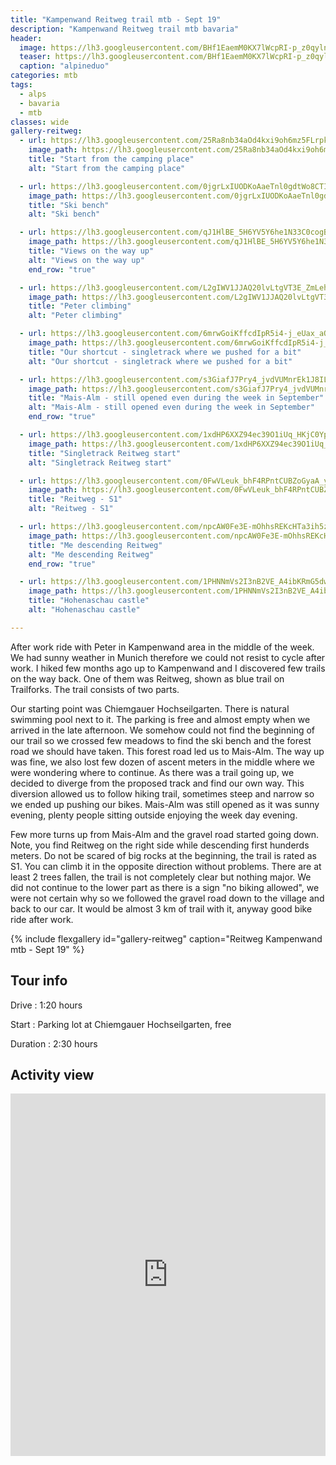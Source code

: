 ```yaml
---
title: "Kampenwand Reitweg trail mtb - Sept 19"
description: "Kampenwand Reitweg trail mtb bavaria"
header:
  image: https://lh3.googleusercontent.com/BHf1EaemM0KX7lWcpRI-p_z0qylnGKVMQcBS2clAXLcxn1PRHYCwpRK3huYbc7HkbsO8pwPPwc3JCN0HKA-ePpf6ngveach8OgVBJ_aIkf45NLieJnbGmiyDKbBcHqqJ6wAqJbdV6NDLgcWJ0i31YzOgqkiLDHY2p3gqyxw5c0ZRMv_QiQNKQKd1EQ5NjHcosFqzvyw1PV4dq3Pl_PH7sgtaPeWg6I9GsM8-6PSCDjD-KLLIK4PMaj42dNOlpDaYyJMbLkS-bsKWpgwwmh9XhmTUjZDnZLBNZbcNPafcnAlElP7W7rzrvtPZM3SNBno-hZFVeA_5MKYnJKgMpSuEMkx3CMrmxIspkXQ3YYPMH8tQs4JbY6vl-z9ojw96peRH59dSEDxEUMnKYHGWZuBK-2zZNJUg5DdaR6TSeHFbkOiBnqPeIGjmBvaoNP6ZDbzz-ZKRZeoOd1TWcQyLE2ZtDyxU-ZC9QvoO1lIwsxuKzcWeEoH2QDAVIANC08JQGCpq_GgV-0KoT930Nk158OJd3cGiCXmiHzl-yEipK4mEdPCeRus34dXnNUJ8zPCdNgjXmcN7nfUW9ziIjS-hFL79JJ-vCjUOaxalr7BzD4l1U8lRQRSnWdif-M7U5JAFJLPNAY5xyjIuDL4kqZD2WqRpTggu9BYqXnI832BBwqRi3MVVBJ99LRog9n5wPL1baptBtGA1v8ZF8dM0cXqaZsCYpEVPERU8QpmkMX90bCxGcwdwAN7IlQ=w1508-h1540-no
  teaser: https://lh3.googleusercontent.com/BHf1EaemM0KX7lWcpRI-p_z0qylnGKVMQcBS2clAXLcxn1PRHYCwpRK3huYbc7HkbsO8pwPPwc3JCN0HKA-ePpf6ngveach8OgVBJ_aIkf45NLieJnbGmiyDKbBcHqqJ6wAqJbdV6NDLgcWJ0i31YzOgqkiLDHY2p3gqyxw5c0ZRMv_QiQNKQKd1EQ5NjHcosFqzvyw1PV4dq3Pl_PH7sgtaPeWg6I9GsM8-6PSCDjD-KLLIK4PMaj42dNOlpDaYyJMbLkS-bsKWpgwwmh9XhmTUjZDnZLBNZbcNPafcnAlElP7W7rzrvtPZM3SNBno-hZFVeA_5MKYnJKgMpSuEMkx3CMrmxIspkXQ3YYPMH8tQs4JbY6vl-z9ojw96peRH59dSEDxEUMnKYHGWZuBK-2zZNJUg5DdaR6TSeHFbkOiBnqPeIGjmBvaoNP6ZDbzz-ZKRZeoOd1TWcQyLE2ZtDyxU-ZC9QvoO1lIwsxuKzcWeEoH2QDAVIANC08JQGCpq_GgV-0KoT930Nk158OJd3cGiCXmiHzl-yEipK4mEdPCeRus34dXnNUJ8zPCdNgjXmcN7nfUW9ziIjS-hFL79JJ-vCjUOaxalr7BzD4l1U8lRQRSnWdif-M7U5JAFJLPNAY5xyjIuDL4kqZD2WqRpTggu9BYqXnI832BBwqRi3MVVBJ99LRog9n5wPL1baptBtGA1v8ZF8dM0cXqaZsCYpEVPERU8QpmkMX90bCxGcwdwAN7IlQ=w300-h600-no
  caption: "alpineduo"
categories: mtb
tags:
  - alps
  - bavaria
  - mtb
classes: wide
gallery-reitweg:
  - url: https://lh3.googleusercontent.com/25Ra8nb34aOd4kxi9oh6mz5FLrpkYNtuHZiLK0GbAhTwzbuBmXd9fGl0VIHAd8xV5hhx_4zKmyf21Kzx_1b8PwK0X4FHu1MO0MoTfBoQ9mGcT-jeTg9Yol7VvtR06UhV9GL7us6a_fOMHCOO8r1CWTh8secle-uZsNhK6g2rK9H4v8cilgtR8kJJLn-9K_jcyW0auQpRSexkHrjMhYQYNHrtr0AFH0EmUXX0SG7-OLXztmzXMuTV5KPSVNHpbAbYiELYNcTyW9CDfwIZSt_oonzAxxpOCFhzQYbxJJ5nu98UbPSlZMMg552XcN7gYe28wSzOOrmW1NLqtoC_d0EdA9ERLyb_Skuajd7z0an-DHx-L2RV49cFwHlAh9JTtdw2XWq_Jy-RENe_qFV3Y00SBjjRzsOI9iHBROwq0vQAysfCAbyPvNXDV6bLe_SjRPnZwjvN8wpuAF4JuAt-HTPHfNBpsRAfOXTR5bz_ajHQ4ebVVcI18LIgirrOuhjD9dwMBmAr91CYqLkJ-OjvoftsaqVPvIZmHFyDfjCkzyuzf0EkDVR2kbj9G2OfeNh3z5L2DTq_CFnDdXZxNGdBmMttY2-R4Hl2abjOdHrzhb1HWhyobAlr5R_dW_2ZK0tGdQaKF4vl4I1Toq8jyZvJZ2c4IvRvN8KI_-o5KppW4SVHzMCDyRFzsiJ_ha9TPnAQcplDv_7dtPQ2InZ6LrcT3bAwC1T_Jc_Mcn6Wr-zKS99H01X3VF14ig=w2054-h1542-no
    image_path: https://lh3.googleusercontent.com/25Ra8nb34aOd4kxi9oh6mz5FLrpkYNtuHZiLK0GbAhTwzbuBmXd9fGl0VIHAd8xV5hhx_4zKmyf21Kzx_1b8PwK0X4FHu1MO0MoTfBoQ9mGcT-jeTg9Yol7VvtR06UhV9GL7us6a_fOMHCOO8r1CWTh8secle-uZsNhK6g2rK9H4v8cilgtR8kJJLn-9K_jcyW0auQpRSexkHrjMhYQYNHrtr0AFH0EmUXX0SG7-OLXztmzXMuTV5KPSVNHpbAbYiELYNcTyW9CDfwIZSt_oonzAxxpOCFhzQYbxJJ5nu98UbPSlZMMg552XcN7gYe28wSzOOrmW1NLqtoC_d0EdA9ERLyb_Skuajd7z0an-DHx-L2RV49cFwHlAh9JTtdw2XWq_Jy-RENe_qFV3Y00SBjjRzsOI9iHBROwq0vQAysfCAbyPvNXDV6bLe_SjRPnZwjvN8wpuAF4JuAt-HTPHfNBpsRAfOXTR5bz_ajHQ4ebVVcI18LIgirrOuhjD9dwMBmAr91CYqLkJ-OjvoftsaqVPvIZmHFyDfjCkzyuzf0EkDVR2kbj9G2OfeNh3z5L2DTq_CFnDdXZxNGdBmMttY2-R4Hl2abjOdHrzhb1HWhyobAlr5R_dW_2ZK0tGdQaKF4vl4I1Toq8jyZvJZ2c4IvRvN8KI_-o5KppW4SVHzMCDyRFzsiJ_ha9TPnAQcplDv_7dtPQ2InZ6LrcT3bAwC1T_Jc_Mcn6Wr-zKS99H01X3VF14ig=w400-h300-no
    title: "Start from the camping place"
    alt: "Start from the camping place"

  - url: https://lh3.googleusercontent.com/0jgrLxIUODKoAaeTnl0gdtWo8CTIeGXXaTVqWTI3jWpXPhCh3zcwNUrUCY5HpPw_3l7YXTy0ygf3moZbdHAya9ys4z_Pl90ub3LdgCekkvgbEZycOJx-KaPF7s9hcz7NDD3VuL3re9AemI0kltRitU0j2lv_s4yY7cwZZn_oWnufdmz2yMxVqT7HjyC3RYd9i_JR2DnwHdZqvMiejrZ8A4ogShgC7IN2tCB-7HSxvOZcirpRn-lhaXouPgGkzLJizKGX4Qt8KZ6cFpRo36NKNLAFAFaeDwR9PSpnRo0UnLv0PI9BNLa_G-QU7Iiyj6cGOZNZ8c2lLBiseP5hr8NE-YifS-b_6_cSqnOpuxUhJgf1T24XL6qGOehvO_UU49reRsaLR6K-y1qIevHmyJDogASgn93t6U5jeUzPOvf6zEzFafdE_0NwzljJ1cth_SUuXuls0alZBYQxwQm2IvqSYfSJrjYfVEv5QC5mKGS_i_DvhjGvlP3g6XXZPXGMKK4F9RCqfyTcPg22IfVuuh7ueUSmH5DDHqlamQ307OvUObf1v366iO3MCP3e4hNAsNJ6fa0qNwIlr1HnSiJyHSErAq_XQ9ZgZgqX32-4t2w4jIYWHYA81d1nmOo_YOUpuJRXMqDusjOcLe1YE1etIcUgLAvNLsN3OqxFjuZKHD1Pg5j9JZqn4pDWX9hfqoU4iUd5lnQIrvT7pnlONydaGr5rzC8FYugB4ACFzwlc3sedzFyAGauuqA=w2054-h1542-no
    image_path: https://lh3.googleusercontent.com/0jgrLxIUODKoAaeTnl0gdtWo8CTIeGXXaTVqWTI3jWpXPhCh3zcwNUrUCY5HpPw_3l7YXTy0ygf3moZbdHAya9ys4z_Pl90ub3LdgCekkvgbEZycOJx-KaPF7s9hcz7NDD3VuL3re9AemI0kltRitU0j2lv_s4yY7cwZZn_oWnufdmz2yMxVqT7HjyC3RYd9i_JR2DnwHdZqvMiejrZ8A4ogShgC7IN2tCB-7HSxvOZcirpRn-lhaXouPgGkzLJizKGX4Qt8KZ6cFpRo36NKNLAFAFaeDwR9PSpnRo0UnLv0PI9BNLa_G-QU7Iiyj6cGOZNZ8c2lLBiseP5hr8NE-YifS-b_6_cSqnOpuxUhJgf1T24XL6qGOehvO_UU49reRsaLR6K-y1qIevHmyJDogASgn93t6U5jeUzPOvf6zEzFafdE_0NwzljJ1cth_SUuXuls0alZBYQxwQm2IvqSYfSJrjYfVEv5QC5mKGS_i_DvhjGvlP3g6XXZPXGMKK4F9RCqfyTcPg22IfVuuh7ueUSmH5DDHqlamQ307OvUObf1v366iO3MCP3e4hNAsNJ6fa0qNwIlr1HnSiJyHSErAq_XQ9ZgZgqX32-4t2w4jIYWHYA81d1nmOo_YOUpuJRXMqDusjOcLe1YE1etIcUgLAvNLsN3OqxFjuZKHD1Pg5j9JZqn4pDWX9hfqoU4iUd5lnQIrvT7pnlONydaGr5rzC8FYugB4ACFzwlc3sedzFyAGauuqA=w400-h300-no
    title: "Ski bench"
    alt: "Ski bench"

  - url: https://lh3.googleusercontent.com/qJ1HlBE_5H6YV5Y6he1N33C0cogBBPjkjFbYSS6XgsLkmAjpTntbtAkl-Vq0b-5Ixng6c_zY87rK2C4SX2JQUK2cP7tvONrvMjT3R94vKtFBLTWMZi7rB03CA4_k68wrHO7490KXElp9Tgpe41OpVxCuiuCYnBb7uk42j3gy9SXvhRq62KqswNONWa__SJiwysM8kTtZ033zeOpIBAk1Ff_ToY_1GQErZyMSyOkJf40Jl3ZvLnxr44O5Nd_IiJzJ2rBZHzmeCNGKZG1-uoUt8dZUPzdlKmrwg6b4LQEk-FCxqyfqGI46eoSO_BkNaSfb49snT2EBBlusDeOvigGMbL6DwsvNixLaR8ZqCTQK5-cXN9nxZ34r_G7wbZDtLEt67OAezB6YnGT56kUw-a4YmkeMGe4kpGgRxVfapefrjn4Y7qirCtOe80mKLE2KrkZZEO9d3CCbqJWdSJI4DME0liDYDZmpRC6wu6g5Kgb_PojylamhtpbqW1QwOLF6jfWq-R4Bu2X7Bj_L-nYhbRot4v8CI9WKRabLflOn2j8ogQ7EjuoAUMD4vc8KMmq-rBJKrdvtjeFTrvNIT4r1jo1ycb5dye-xhVwOk2eMHFEmLdRAs_4Yc1brbiqsPLxqKkQkIgTR2UAM7hOQOfFabMmOBZc7DXypyUW1oxrhAzNaQJdprzJ9f7WWZEmPB8ryj_TC7e_1r3fcMr7DrHUl4JbIbu9mMS6wpOOTHHYKryOPB-YCrEjuyw=w2054-h1542-no
    image_path: https://lh3.googleusercontent.com/qJ1HlBE_5H6YV5Y6he1N33C0cogBBPjkjFbYSS6XgsLkmAjpTntbtAkl-Vq0b-5Ixng6c_zY87rK2C4SX2JQUK2cP7tvONrvMjT3R94vKtFBLTWMZi7rB03CA4_k68wrHO7490KXElp9Tgpe41OpVxCuiuCYnBb7uk42j3gy9SXvhRq62KqswNONWa__SJiwysM8kTtZ033zeOpIBAk1Ff_ToY_1GQErZyMSyOkJf40Jl3ZvLnxr44O5Nd_IiJzJ2rBZHzmeCNGKZG1-uoUt8dZUPzdlKmrwg6b4LQEk-FCxqyfqGI46eoSO_BkNaSfb49snT2EBBlusDeOvigGMbL6DwsvNixLaR8ZqCTQK5-cXN9nxZ34r_G7wbZDtLEt67OAezB6YnGT56kUw-a4YmkeMGe4kpGgRxVfapefrjn4Y7qirCtOe80mKLE2KrkZZEO9d3CCbqJWdSJI4DME0liDYDZmpRC6wu6g5Kgb_PojylamhtpbqW1QwOLF6jfWq-R4Bu2X7Bj_L-nYhbRot4v8CI9WKRabLflOn2j8ogQ7EjuoAUMD4vc8KMmq-rBJKrdvtjeFTrvNIT4r1jo1ycb5dye-xhVwOk2eMHFEmLdRAs_4Yc1brbiqsPLxqKkQkIgTR2UAM7hOQOfFabMmOBZc7DXypyUW1oxrhAzNaQJdprzJ9f7WWZEmPB8ryj_TC7e_1r3fcMr7DrHUl4JbIbu9mMS6wpOOTHHYKryOPB-YCrEjuyw=w400-h300-no
    title: "Views on the way up"
    alt: "Views on the way up"
    end_row: "true"

  - url: https://lh3.googleusercontent.com/L2gIWV1JJAQ20lvLtgVT3E_ZmLehEeIwp0fzAZMuE9mhSEKoQbVCpOyVVMGSf2DDHwOdR9uJRWn-y41qdcXQv3fqiYlQqlsFYL1tW8onLimS0sgNBNTMchNNIHH6JpPHkiqU1kcY-jvO2BFzmtlWNpJOs7caNHNVQjoPVfNa4z37qtbeNQyfkVE-9EwOzAsiahNmv3wNW21uqeGKcwCjHxg3WxFCbtRrLWxFVv8f_T4rHdCpNjyA-U9HmAnfreRtdMbnT63MVvn1pPqdpjze0KL72LYs_X1K4GKsnWT-gjcmTbKlfO1t_oV6DUCJw6S2a3mgwyZ-LM72PlRzVrhtfIGiHTb95Yb24dqhJsSJhMAe6k58qJj77MO1G6ypuE4-Fyk59hZII9wYju70TtzADrUOnOPyZgs_KGhLQeSCdy8UMU7br65vpTvnBNXF1R_wlOlKyS6536ffDW72VS16wa3WyDQxbh-jAMc4AztXfJgOe95N4xSsEgEa-PAldgXOLxzuCT9lcAN5OjiMUWeT5ilsi6dZwtaLwMLsk94LjCjHf_PyHvMAibRXo-fclo-YumPiA8C7f8Legw-_oGp5GS8Q0HbLP-seWab1DZpaaTkOsa3bEXQbqNmyipUD8zVnIu4Bik2qPUgICHvSq5y03swh_lkVzZNcELnQ05rphEQIhoVeKYx6HVkZEbz6syxHcszRwaO-R4M6jkAwU0hGdpOi8PfOqp6OGQH9WPb-J4SttldTEQ=w1156-h1540-no
    image_path: https://lh3.googleusercontent.com/L2gIWV1JJAQ20lvLtgVT3E_ZmLehEeIwp0fzAZMuE9mhSEKoQbVCpOyVVMGSf2DDHwOdR9uJRWn-y41qdcXQv3fqiYlQqlsFYL1tW8onLimS0sgNBNTMchNNIHH6JpPHkiqU1kcY-jvO2BFzmtlWNpJOs7caNHNVQjoPVfNa4z37qtbeNQyfkVE-9EwOzAsiahNmv3wNW21uqeGKcwCjHxg3WxFCbtRrLWxFVv8f_T4rHdCpNjyA-U9HmAnfreRtdMbnT63MVvn1pPqdpjze0KL72LYs_X1K4GKsnWT-gjcmTbKlfO1t_oV6DUCJw6S2a3mgwyZ-LM72PlRzVrhtfIGiHTb95Yb24dqhJsSJhMAe6k58qJj77MO1G6ypuE4-Fyk59hZII9wYju70TtzADrUOnOPyZgs_KGhLQeSCdy8UMU7br65vpTvnBNXF1R_wlOlKyS6536ffDW72VS16wa3WyDQxbh-jAMc4AztXfJgOe95N4xSsEgEa-PAldgXOLxzuCT9lcAN5OjiMUWeT5ilsi6dZwtaLwMLsk94LjCjHf_PyHvMAibRXo-fclo-YumPiA8C7f8Legw-_oGp5GS8Q0HbLP-seWab1DZpaaTkOsa3bEXQbqNmyipUD8zVnIu4Bik2qPUgICHvSq5y03swh_lkVzZNcELnQ05rphEQIhoVeKYx6HVkZEbz6syxHcszRwaO-R4M6jkAwU0hGdpOi8PfOqp6OGQH9WPb-J4SttldTEQ=w300-h400-no
    title: "Peter climbing"
    alt: "Peter climbing"

  - url: https://lh3.googleusercontent.com/6mrwGoiKffcdIpR5i4-j_eUax_aQ_FLY1fTupI19ebvTGzvlkdivJIASsbbegXBsshjhFS4Je1s7kWnC-wwOKqc8UINI4AvlsilJrYCeohBjZDY3wK47oCs2y2uvYWItDAffawyG5SSMjQR0LdykkN9zKVJB9yL8GOS2lQBQoCPc83MLcRq8U-uM4rcqZTLIgJ8h784NyzK90ycSs4_5EQze1WxAW0iYnNfybiaNMKrKgJ-2JHXhHjR1JNhfG8DcIaKLZqrMwhkePPjdhjS0u65VaidiZ3NpgI8a_1fUkxzQe8RU-wVyRjR5mIdLu3VDJPaHqzuaJ_PXr22kplkmSzwGeyrnlnByI78sB5C9G5oBVBT1CjuM3gOmm2o8Cae3Hm5FV7QDMObBokmdUoBDK3-S7vLU-ECdZmEEGuGFgpVz280vQB0JlnmWVwVEfXRgl7D1z4vp7Wg1ahJj15r3HmpnSvGGjNugH-_LSCXm5qtuqr972JkslNsYGFOgx_5IhNrGuR2PqouOrZIORtXRaTO0gjS3ApZFUo9RnXvOPhEZnQm1loATBf5T6TV7aWy3_kcahz3YeYvkd5BO46p20K7GYDZ24iN6Hx97dNbk7epKzKglTe6Ea-Ap5O0Zio1pvGC2GQElKQvMSUHOG2O0rNMRVImrTgHOkK2W8HDKewQiw67N7p9zjjHoOp24lZ-PmZOrDDCnkdYdCx1zEBo4hVkoZ5pwfkmQM_AgQtIYbq8D2wDgjw=w1156-h1540-no
    image_path: https://lh3.googleusercontent.com/6mrwGoiKffcdIpR5i4-j_eUax_aQ_FLY1fTupI19ebvTGzvlkdivJIASsbbegXBsshjhFS4Je1s7kWnC-wwOKqc8UINI4AvlsilJrYCeohBjZDY3wK47oCs2y2uvYWItDAffawyG5SSMjQR0LdykkN9zKVJB9yL8GOS2lQBQoCPc83MLcRq8U-uM4rcqZTLIgJ8h784NyzK90ycSs4_5EQze1WxAW0iYnNfybiaNMKrKgJ-2JHXhHjR1JNhfG8DcIaKLZqrMwhkePPjdhjS0u65VaidiZ3NpgI8a_1fUkxzQe8RU-wVyRjR5mIdLu3VDJPaHqzuaJ_PXr22kplkmSzwGeyrnlnByI78sB5C9G5oBVBT1CjuM3gOmm2o8Cae3Hm5FV7QDMObBokmdUoBDK3-S7vLU-ECdZmEEGuGFgpVz280vQB0JlnmWVwVEfXRgl7D1z4vp7Wg1ahJj15r3HmpnSvGGjNugH-_LSCXm5qtuqr972JkslNsYGFOgx_5IhNrGuR2PqouOrZIORtXRaTO0gjS3ApZFUo9RnXvOPhEZnQm1loATBf5T6TV7aWy3_kcahz3YeYvkd5BO46p20K7GYDZ24iN6Hx97dNbk7epKzKglTe6Ea-Ap5O0Zio1pvGC2GQElKQvMSUHOG2O0rNMRVImrTgHOkK2W8HDKewQiw67N7p9zjjHoOp24lZ-PmZOrDDCnkdYdCx1zEBo4hVkoZ5pwfkmQM_AgQtIYbq8D2wDgjw=w300-h400-no
    title: "Our shortcut - singletrack where we pushed for a bit"
    alt: "Our shortcut - singletrack where we pushed for a bit"

  - url: https://lh3.googleusercontent.com/s3GiafJ7Pry4_jvdVUMnrEk1J8ILEgL3y64nVv5SSGr3Qc2pLQswqTkXQb_g_Ns3RY3qBvJJbpX8ZqxeSIao18pzoq2fPntIQaqJY3gRH-Y7osFRcKfDBG3rb019L8_3uoAn_8WRbUmT467QKn1ccSRPaIEpAWHiz8c7r65VbshfmYnisMl4CG59K4iE2_9Q61Xq5Qbhf8_2DiqHLRzvWVvui9d25a_64t37tufL8HAEZzc3ijnvai1Oh-gdtE8kU-Q6AWtjNuHkXpNh6lUScSnAIZGk17zLU0NenBdvJRK0HAtbpeIZ6-_l0XrhCGQBRnHkDD_jOXp1itjiULA7s3gh53ewGJHuSkiql3_oG2kgXx8teRserZb4ZTOzc7L1K3wZklJFij9_U2QLH0BeSuDAJZ83_z8UZLG4BluVlWLnEja7q2-9sWtTK8FPskRYt5SRl-xdC2H3QTLxNCXdFM6-Pncorv4pyxDLfct4gzcgS15zs1ErdA51K1v1-AlHzMuqCoTpLXmNYXXqBskycA4cSvspkdekF6FxMYT5K3N2G9CmRBlSPi36disIvD7xJPYf_Nl6z_b4y2VaJ7DZRYMomX9E7gmwLD94zCk3Cs0Q1BBo5_S_WgQyLgLfXnGLNFPou41jjAnBcYvwmcD568tgmUrVtBDbLlTy0OfVmsYUJ6PlZ081PEa4XOyXk7WnAX3O0v4NdvRRKSYKb4A_1qct5J1janXC7ep_rI0s0_YnNIpNng=w2054-h1542-no
    image_path: https://lh3.googleusercontent.com/s3GiafJ7Pry4_jvdVUMnrEk1J8ILEgL3y64nVv5SSGr3Qc2pLQswqTkXQb_g_Ns3RY3qBvJJbpX8ZqxeSIao18pzoq2fPntIQaqJY3gRH-Y7osFRcKfDBG3rb019L8_3uoAn_8WRbUmT467QKn1ccSRPaIEpAWHiz8c7r65VbshfmYnisMl4CG59K4iE2_9Q61Xq5Qbhf8_2DiqHLRzvWVvui9d25a_64t37tufL8HAEZzc3ijnvai1Oh-gdtE8kU-Q6AWtjNuHkXpNh6lUScSnAIZGk17zLU0NenBdvJRK0HAtbpeIZ6-_l0XrhCGQBRnHkDD_jOXp1itjiULA7s3gh53ewGJHuSkiql3_oG2kgXx8teRserZb4ZTOzc7L1K3wZklJFij9_U2QLH0BeSuDAJZ83_z8UZLG4BluVlWLnEja7q2-9sWtTK8FPskRYt5SRl-xdC2H3QTLxNCXdFM6-Pncorv4pyxDLfct4gzcgS15zs1ErdA51K1v1-AlHzMuqCoTpLXmNYXXqBskycA4cSvspkdekF6FxMYT5K3N2G9CmRBlSPi36disIvD7xJPYf_Nl6z_b4y2VaJ7DZRYMomX9E7gmwLD94zCk3Cs0Q1BBo5_S_WgQyLgLfXnGLNFPou41jjAnBcYvwmcD568tgmUrVtBDbLlTy0OfVmsYUJ6PlZ081PEa4XOyXk7WnAX3O0v4NdvRRKSYKb4A_1qct5J1janXC7ep_rI0s0_YnNIpNng=w400-h300-no
    title: "Mais-Alm - still opened even during the week in September"
    alt: "Mais-Alm - still opened even during the week in September"
    end_row: "true"

  - url: https://lh3.googleusercontent.com/1xdHP6XXZ94ec39O1iUq_HKjC0YpdDwDzo7D_QNSYrE1KG-hF5cRlly_5aqC89dY8xD-9W_dgXyjExMa9_6bxif86rYvQVOI2NABEYB0i3xT0h-k7BRIMYOcv23Z0-W4d1VZrvXM59x8PdIynP4JnRX0urZtK0wHXGX8kfec-14UQlbOnRPqXK4X7vgda8a200MuL4j3oWZWVKJOD_xJRrI-Qo83A3cafhQmN90zd-Gz415oJnMEAz86L1K-KE8luYlr9QTLV6z10D13SEKmdFlECSmFdg2p2fhsnuiP63AspI381ozXEZB5ZDn76zE6ERbXVP1X878isKMKajBDQYsR9NVLOx803b45fPDps3qOPPfXiqOSzVeXQUz5GkGQJWC9fimXaqwd-yGza6T1-qAVVTKYV6Wgudh6WgpTWgr8RCeTAB3GpYLdW_SrREotJfN0uWnV1Asrp0lDcQkqiRMxskQMwtJ4V_ZdEqn5OGFISKtA1v5kwZYnyJg4SaXSxaLzsqWB_7YsJIt7vD7f66H4Nlx_dVpXPWK0FMxlAvfwvN6vzyMlU1Ju9gbsT-5S1VKiMn-EtJXefmXbD9iVrpW-6LHPk0rcwUShmQqNwEXu07KP9EuGBITe31ecQCwifb0QzFZI6NpYijMUO4HalQNO5vcSvLWm56IC09mpJA2BpYGGLU4BrPzHsR3h_SHIj0901XR_MKeuq5VtnUFULv88UhtG9G_kyFrw8TDxBOfNtAuFNw=w1156-h1540-no
    image_path: https://lh3.googleusercontent.com/1xdHP6XXZ94ec39O1iUq_HKjC0YpdDwDzo7D_QNSYrE1KG-hF5cRlly_5aqC89dY8xD-9W_dgXyjExMa9_6bxif86rYvQVOI2NABEYB0i3xT0h-k7BRIMYOcv23Z0-W4d1VZrvXM59x8PdIynP4JnRX0urZtK0wHXGX8kfec-14UQlbOnRPqXK4X7vgda8a200MuL4j3oWZWVKJOD_xJRrI-Qo83A3cafhQmN90zd-Gz415oJnMEAz86L1K-KE8luYlr9QTLV6z10D13SEKmdFlECSmFdg2p2fhsnuiP63AspI381ozXEZB5ZDn76zE6ERbXVP1X878isKMKajBDQYsR9NVLOx803b45fPDps3qOPPfXiqOSzVeXQUz5GkGQJWC9fimXaqwd-yGza6T1-qAVVTKYV6Wgudh6WgpTWgr8RCeTAB3GpYLdW_SrREotJfN0uWnV1Asrp0lDcQkqiRMxskQMwtJ4V_ZdEqn5OGFISKtA1v5kwZYnyJg4SaXSxaLzsqWB_7YsJIt7vD7f66H4Nlx_dVpXPWK0FMxlAvfwvN6vzyMlU1Ju9gbsT-5S1VKiMn-EtJXefmXbD9iVrpW-6LHPk0rcwUShmQqNwEXu07KP9EuGBITe31ecQCwifb0QzFZI6NpYijMUO4HalQNO5vcSvLWm56IC09mpJA2BpYGGLU4BrPzHsR3h_SHIj0901XR_MKeuq5VtnUFULv88UhtG9G_kyFrw8TDxBOfNtAuFNw=w300-h400-no
    title: "Singletrack Reitweg start"
    alt: "Singletrack Reitweg start"

  - url: https://lh3.googleusercontent.com/0FwVLeuk_bhF4RPntCUBZoGyaA_yv-GnGJvTAt6VT4WDps6vMin5pup4wzY4EXENKUZDqTzUljtY94l8ft25otz7PVN8nqUEXTH7z4FXtlgGLbSKrPnkn1rYX8QIIK54RKaYnFs1uuTcwhImPMh_-ULoC3cz4dyhrQhSY3eowJoFbyuwKh26PI8e9EYw9LWpthVPCFe-8_uK9qV8tkt0r7wOqEVuB82o4Zam8T0KomhfI-hHErUR1yCztTamke5kmk6QJBTZyl0NG9z_xc7be5L2dXfrgdEMffEzL5CT6TwUO4YP3MrFEDnIKW49kF6aeNXMXPr7A6rQwjjCZ9DY_e5RzOz9zZJaaRptaHmaqJYoKMkZDVGQryLgh0keAya8ojb1hhadBMNczVfiBCUc3qhuWq2VraPseLAOl9oUj2rPCt8DhaBLWUZJ3YrwVvzdPND1SSKl9N7XV2FtCNzic3qo4HmwdoBcqQIZGQ2Iq5tHxVKOevyuJ0n71Y01yxvMEdlX2Dq3DWQ0E9YTVQFP-U1g_eZs7Pn83XSl14a0a11TfgG0s-9992D_g1NmsFJQS1EvTmF6meZmO_ZYO2ZRVkolPEBIVfSFJarNiT1OixmzFLMWm3x0oDE4hDMVSKB0uPpkVeEzt8iNjy1h5ktFh_SoQwbD8s-5HfK8eS85SQRPo8hydFnDPdaVwI7PgpXw6gIyYUo10KJpGeZWTxmGhiqg2nBNOwu2mvshru4MbIVmnnwbwg=w1156-h1540-no
    image_path: https://lh3.googleusercontent.com/0FwVLeuk_bhF4RPntCUBZoGyaA_yv-GnGJvTAt6VT4WDps6vMin5pup4wzY4EXENKUZDqTzUljtY94l8ft25otz7PVN8nqUEXTH7z4FXtlgGLbSKrPnkn1rYX8QIIK54RKaYnFs1uuTcwhImPMh_-ULoC3cz4dyhrQhSY3eowJoFbyuwKh26PI8e9EYw9LWpthVPCFe-8_uK9qV8tkt0r7wOqEVuB82o4Zam8T0KomhfI-hHErUR1yCztTamke5kmk6QJBTZyl0NG9z_xc7be5L2dXfrgdEMffEzL5CT6TwUO4YP3MrFEDnIKW49kF6aeNXMXPr7A6rQwjjCZ9DY_e5RzOz9zZJaaRptaHmaqJYoKMkZDVGQryLgh0keAya8ojb1hhadBMNczVfiBCUc3qhuWq2VraPseLAOl9oUj2rPCt8DhaBLWUZJ3YrwVvzdPND1SSKl9N7XV2FtCNzic3qo4HmwdoBcqQIZGQ2Iq5tHxVKOevyuJ0n71Y01yxvMEdlX2Dq3DWQ0E9YTVQFP-U1g_eZs7Pn83XSl14a0a11TfgG0s-9992D_g1NmsFJQS1EvTmF6meZmO_ZYO2ZRVkolPEBIVfSFJarNiT1OixmzFLMWm3x0oDE4hDMVSKB0uPpkVeEzt8iNjy1h5ktFh_SoQwbD8s-5HfK8eS85SQRPo8hydFnDPdaVwI7PgpXw6gIyYUo10KJpGeZWTxmGhiqg2nBNOwu2mvshru4MbIVmnnwbwg=w300-h400-no
    title: "Reitweg - S1"
    alt: "Reitweg - S1"

  - url: https://lh3.googleusercontent.com/npcAW0Fe3E-mOhhsREKcHTa3ih5zYmW1BQ__biJDb-BW1iJ-JnBQ1Ed4iMyEk-Ja8vRrTghu8U16RT5AcnDXmZUU6MuLaV7hYBBNkPOyg-G-M_xtesp8KDkcboVuE9EfepQKSdSdIJ6zd5YVSMiqZbqSAkPUiqSfdMWdkty_-YupmfMCedKfo2wTD1VsWjG9f2vYXZ_P4g4zLFa0XJ5Rgg2OvZRBjh6hfjDK0cllXYfqweNmr5OXekUcjmxzdRWqQDzsf-_-akGCn9WXuZAmCNudi9EvQk-sBX48wlwnqOInK66U5CLwzNnOViYq8f-TGJhvBcisrbDPPlzxZsFB1afppPzG1J4wGb86oniXJcyxENgS1v4vIMiq4esTCyYi2vAzGihJf29AmDef6EdvjQo9A6vQ9K_0g0o3O3XixXcYpbjDE2AJN-n3hNtWhMwA-DZhBr5dgtLD1SU8po4qF7tqHs7dlm7B72xkJzjJp5BEGf3mhYsUtaTkqDxg-UnQVDkq5KAvbVVq-0cO7iJB2-11PN1ePxanRhs-VIVUAst8QzO6QSzb61PedlruUGTS3skt6Dh5qbUqKzgqdZNiapVZ1ElrMTdaqPPfTIrdDxQ8C49JEE5dq9AIbuOhjYXyxGwD94YAKgKfV3zZ54d1pEZOTMYApD3vSk1238d3x8f5wafkU8w5i3mpodAFDpfgwFgNx-F_MbarsVRsbz8ZyCcsNuOWMmWF54DpGtndLgswl984-g=w1156-h1540-no
    image_path: https://lh3.googleusercontent.com/npcAW0Fe3E-mOhhsREKcHTa3ih5zYmW1BQ__biJDb-BW1iJ-JnBQ1Ed4iMyEk-Ja8vRrTghu8U16RT5AcnDXmZUU6MuLaV7hYBBNkPOyg-G-M_xtesp8KDkcboVuE9EfepQKSdSdIJ6zd5YVSMiqZbqSAkPUiqSfdMWdkty_-YupmfMCedKfo2wTD1VsWjG9f2vYXZ_P4g4zLFa0XJ5Rgg2OvZRBjh6hfjDK0cllXYfqweNmr5OXekUcjmxzdRWqQDzsf-_-akGCn9WXuZAmCNudi9EvQk-sBX48wlwnqOInK66U5CLwzNnOViYq8f-TGJhvBcisrbDPPlzxZsFB1afppPzG1J4wGb86oniXJcyxENgS1v4vIMiq4esTCyYi2vAzGihJf29AmDef6EdvjQo9A6vQ9K_0g0o3O3XixXcYpbjDE2AJN-n3hNtWhMwA-DZhBr5dgtLD1SU8po4qF7tqHs7dlm7B72xkJzjJp5BEGf3mhYsUtaTkqDxg-UnQVDkq5KAvbVVq-0cO7iJB2-11PN1ePxanRhs-VIVUAst8QzO6QSzb61PedlruUGTS3skt6Dh5qbUqKzgqdZNiapVZ1ElrMTdaqPPfTIrdDxQ8C49JEE5dq9AIbuOhjYXyxGwD94YAKgKfV3zZ54d1pEZOTMYApD3vSk1238d3x8f5wafkU8w5i3mpodAFDpfgwFgNx-F_MbarsVRsbz8ZyCcsNuOWMmWF54DpGtndLgswl984-g=w300-h400-no
    title: "Me descending Reitweg"
    alt: "Me descending Reitweg"
    end_row: "true"

  - url: https://lh3.googleusercontent.com/1PHNNmVs2I3nB2VE_A4ibKRmG5dw1P-Z1hOKnodOvEx2uCojCwS6DdzR4td9ReJw4PnAjKzP1atnUhmOY_SOQZaiG-KS-aBhBVS4DBlLLKlLBkI4TLnOFDaFROYVuPHaCDGSYuj8Wipi5a26nDOTJ52PDrT3melK4b0GK3aE_4zYobXFfRp8pu6mTfIyTQVH3vqeopgOXm2F1pzDXdSBsxrOG0zx-hfbA1lg3UURw8GEzXK2AACs-416vHZ8KcU9GCCuv5-aBTA0aTUpjSihsbSOmDdST8iTddhjlq5rETXKAiVKuigmjtHZHdKDRuJx3zteXHZ3rjxr1dpi7FrgQgvjOHO3XexgavVWc6LdXyF5pbhqyZBDeL1dCjW-MeXzwN5uWxXlGET7NKdRU9unuCXr-VsIuk6bTyfpLlB6rmAatSB76Jy-Q2NuZrKPChfNBKwJ3JyGX4audEQIBXkTC1iznYSWdOI2eF3z-iR8k8JcSf_LRp3pPv26o7bf1IBQ6oMNYXeeoePUue6t6uQdd17aZzh_Fzn95j0JF7J8i_8UHxOb5A9ok9ItAsF0OPppFPi3IhhFrha_MDyDprUj2ZEqMjFpoJOYW3HuxymrNfvp4aZfP0ueoCrKK9mwhTNgF9TsmIXB92DOngNy-POn9FVTIwk8BNxVlreaGxemzrWgO9VGcSdP2c8v=w1156-h1540-no
    image_path: https://lh3.googleusercontent.com/1PHNNmVs2I3nB2VE_A4ibKRmG5dw1P-Z1hOKnodOvEx2uCojCwS6DdzR4td9ReJw4PnAjKzP1atnUhmOY_SOQZaiG-KS-aBhBVS4DBlLLKlLBkI4TLnOFDaFROYVuPHaCDGSYuj8Wipi5a26nDOTJ52PDrT3melK4b0GK3aE_4zYobXFfRp8pu6mTfIyTQVH3vqeopgOXm2F1pzDXdSBsxrOG0zx-hfbA1lg3UURw8GEzXK2AACs-416vHZ8KcU9GCCuv5-aBTA0aTUpjSihsbSOmDdST8iTddhjlq5rETXKAiVKuigmjtHZHdKDRuJx3zteXHZ3rjxr1dpi7FrgQgvjOHO3XexgavVWc6LdXyF5pbhqyZBDeL1dCjW-MeXzwN5uWxXlGET7NKdRU9unuCXr-VsIuk6bTyfpLlB6rmAatSB76Jy-Q2NuZrKPChfNBKwJ3JyGX4audEQIBXkTC1iznYSWdOI2eF3z-iR8k8JcSf_LRp3pPv26o7bf1IBQ6oMNYXeeoePUue6t6uQdd17aZzh_Fzn95j0JF7J8i_8UHxOb5A9ok9ItAsF0OPppFPi3IhhFrha_MDyDprUj2ZEqMjFpoJOYW3HuxymrNfvp4aZfP0ueoCrKK9mwhTNgF9TsmIXB92DOngNy-POn9FVTIwk8BNxVlreaGxemzrWgO9VGcSdP2c8v=w300-h400-no
    title: "Hohenaschau castle"
    alt: "Hohenaschau castle"

---
```


After work ride with Peter in Kampenwand area in the middle of the week. We had sunny weather in Munich therefore we could not resist to cycle after work. I hiked few months ago up to Kampenwand and I discovered few trails on the way back. One of them was Reitweg, shown as blue trail on Trailforks. The trail consists of two parts.

Our starting point was Chiemgauer Hochseilgarten. There is natural swimming pool next to it. The parking is free and almost empty when we arrived in the late afternoon. We somehow could not find the beginning of our trail so we crossed few meadows to find the ski bench and the forest road we should have taken. This forest road led us to Mais-Alm. The way up was fine, we also lost few dozen of ascent meters in the middle where we were wondering where to continue. As there was a trail going up, we decided to diverge from the proposed track and find our own way. This diversion allowed us to follow hiking trail, sometimes steep and narrow so we ended up pushing our bikes. Mais-Alm was still opened as it was sunny evening, plenty people sitting outside enjoying the week day evening.

Few more turns up from Mais-Alm and the gravel road started going down. Note, you find Reitweg on the right side while descending first hunderds meters. Do not be scared of big rocks at the beginning, the trail is rated as S1. You can climb it in the opposite direction without problems. There are at least 2 trees fallen, the trail is not completely clear but nothing major. We did not continue to the lower part as there is a sign "no biking allowed", we were not certain why so we followed the gravel road down to the village and back to our car. It would be almost 3 km of trail with it, anyway good bike ride after work.

{% include flexgallery id="gallery-reitweg" caption="Reitweg Kampenwand mtb - Sept 19" %}

## Tour info

Drive
: 1:20 hours

Start
: Parking lot at Chiemgauer Hochseilgarten, free

Duration
: 2:30 hours

## Activity view

<iframe src="https://www.komoot.com/tour/93048530/embed?profile=1" width="100%" height="580" frameborder="0" scrolling="no"></iframe>
